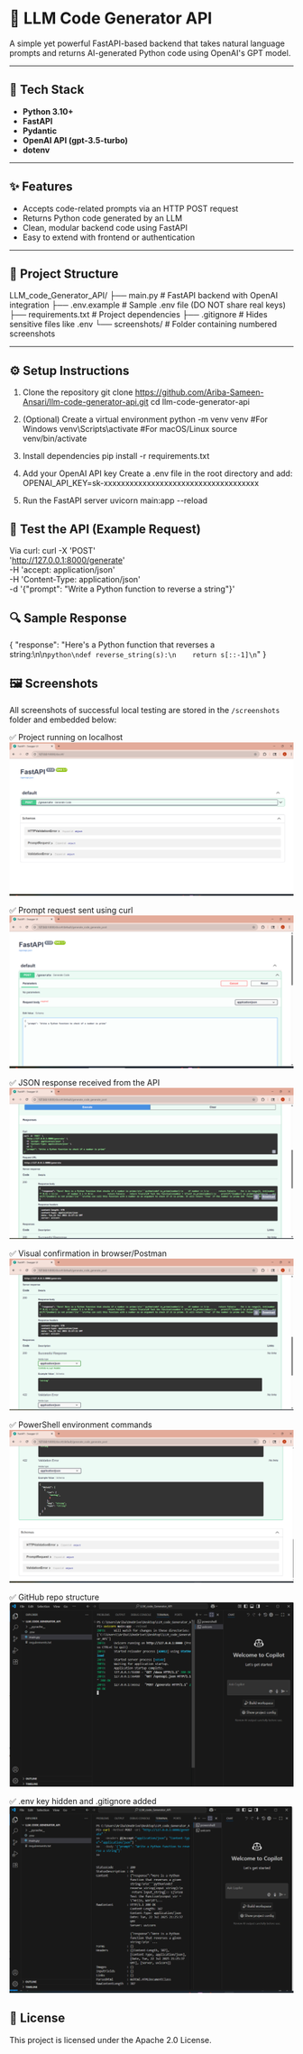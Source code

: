 # 🧠 LLM Code Generator API

A simple yet powerful FastAPI-based backend that takes natural language prompts and returns AI-generated Python code using OpenAI's GPT model.

---

## 🚀 Tech Stack

- **Python 3.10+**
- **FastAPI**
- **Pydantic**
- **OpenAI API (gpt-3.5-turbo)**
- **dotenv**

---

## ✨ Features

- Accepts code-related prompts via an HTTP POST request
- Returns Python code generated by an LLM
- Clean, modular backend code using FastAPI
- Easy to extend with frontend or authentication

---

## 📁 Project Structure

LLM_code_Generator_API/
├── main.py             # FastAPI backend with OpenAI integration
├── .env.example        # Sample .env file (DO NOT share real keys)
├── requirements.txt    # Project dependencies
├── .gitignore          # Hides sensitive files like .env
└── screenshots/        # Folder containing numbered screenshots

---

## ⚙️ Setup Instructions

1. Clone the repository
 git clone https://github.com/Ariba-Sameen-Ansari/llm-code-generator-api.git
cd llm-code-generator-api

2. (Optional) Create a virtual environment
 python -m venv venv
#For Windows
venv\Scripts\activate
#For macOS/Linux
source venv/bin/activate

3. Install dependencies
   pip install -r requirements.txt

4. Add your OpenAI API key
Create a .env file in the root directory and add:
OPENAI_API_KEY=sk-xxxxxxxxxxxxxxxxxxxxxxxxxxxxxxxxxxxx

5. Run the FastAPI server
uvicorn main:app --reload


## 🧪 Test the API (Example Request)
Via curl:
curl -X 'POST' \
  'http://127.0.0.1:8000/generate' \
  -H 'accept: application/json' \
  -H 'Content-Type: application/json' \
  -d '{"prompt": "Write a Python function to reverse a string"}'


## 🔍 Sample Response
{
  "response": "Here's a Python function that reverses a string:\n\n```python\ndef reverse_string(s):\n    return s[::-1]\n```"
}


## 🖼️ Screenshots

All screenshots of successful local testing are stored in the `/screenshots` folder and embedded below:

✅ Project running on localhost  
![Localhost](screenshots/1_localhost.png)

✅ Prompt request sent using curl  
![Curl Request](screenshots/2_curl_request.png)

✅ JSON response received from the API  
![JSON Response](screenshots/3_json_response.png)

✅ Visual confirmation in browser/Postman  
![Browser](screenshots/4_browser_postman.png)

✅ PowerShell environment commands  
![PowerShell](screenshots/5_powershell_commands.png)

✅ GitHub repo structure  
![GitHub Structure](screenshots/6_github_structure..png)

✅ .env key hidden and .gitignore added  
![.env](screenshots/7_env_gitignore.png)


## 📄 License
This project is licensed under the Apache 2.0 License.






